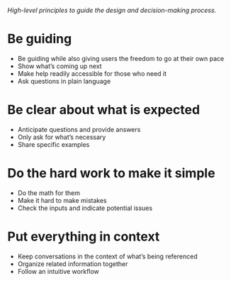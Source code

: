 _High-level principles to guide the design and decision-making process._
# Be guiding
* Be guiding while also giving users the freedom to go at their own pace
* Show what’s coming up next
* Make help readily accessible for those who need it
* Ask questions in plain language
# Be clear about what is expected
* Anticipate questions and provide answers
* Only ask for what’s necessary
* Share specific examples
# Do the hard work to make it simple
* Do the math for them 
* Make it hard to make mistakes
* Check the inputs and indicate potential issues
# Put everything in context
* Keep conversations in the context of what’s being referenced
* Organize related information together
* Follow an intuitive workflow